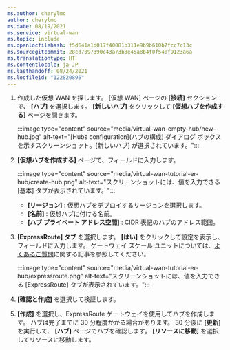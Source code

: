 ```yaml
---
ms.author: cherylmc
author: cherylmc
ms.date: 08/19/2021
ms.service: virtual-wan
ms.topic: include
ms.openlocfilehash: f5d641a1d017f40081b311e9b9b610b7fcc7c13c
ms.sourcegitcommit: 28cd7097390c43a73b8e45a8b4f0f540f9123a6a
ms.translationtype: HT
ms.contentlocale: ja-JP
ms.lasthandoff: 08/24/2021
ms.locfileid: "122820895"
---
```

1. 作成した仮想 WAN を探します。 [仮想 WAN] ページの **[接続]** セクションで、 **[ハブ]** を選択します。 **[新しいハブ]** をクリックして **[仮想ハブを作成する]** ページを開きます。

   :::image type="content" source="media/virtual-wan-empty-hub/new-hub.jpg" alt-text="[Hubs configuration]\(ハブの構成\) ダイアログ ボックスを示すスクリーンショット。[新しいハブ] が選択されています。":::

1. **[仮想ハブを作成する]** ページで、フィールドに入力します。

   :::image type="content" source="media/virtual-wan-tutorial-er-hub/create-hub.png" alt-text="スクリーンショットには、値を入力できる [基本] タブが表示されています。":::

   * **[リージョン]** : 仮想ハブをデプロイするリージョンを選択します。
   * **[名前]** : 仮想ハブに付ける名前。
   * **[ハブ プライベート アドレス空間]** : CIDR 表記のハブのアドレス範囲。

1. **[ExpressRoute] タブ** を選択します。 **[はい]** をクリックして設定を表示し、フィールドに入力します。 ゲートウェイ スケール ユニットについては、[よくあるご質問](../articles/virtual-wan/virtual-wan-faq.md#what-are-virtual-wan-gateway-scale-units)に関する記事を参照してください。

   :::image type="content" source="media/virtual-wan-tutorial-er-hub/expressroute.png" alt-text="スクリーンショットには、値を入力できる [ExpressRoute] タブが表示されています。":::

1. **[確認と作成]** を選択して検証します。
1. **[作成]** を選択し、ExpressRoute ゲートウェイを使用してハブを作成します。 ハブは完了までに 30 分程度かかる場合があります。 30 分後に **[更新]** を実行して、 **[ハブ]** ページでハブを確認します。 **[リソースに移動]** を選択してリソースに移動します。